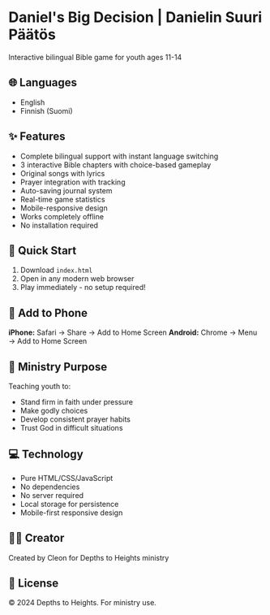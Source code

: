 # Daniel's Big Decision | Danielin Suuri Päätös
Interactive bilingual Bible game for youth ages 11-14

## 🌐 Languages
- English
- Finnish (Suomi)

## ✨ Features
- Complete bilingual support with instant language switching
- 3 interactive Bible chapters with choice-based gameplay
- Original songs with lyrics
- Prayer integration with tracking
- Auto-saving journal system
- Real-time game statistics
- Mobile-responsive design
- Works completely offline
- No installation required

## 🚀 Quick Start
1. Download `index.html`
2. Open in any modern web browser
3. Play immediately - no setup required!

## 📱 Add to Phone
**iPhone:** Safari → Share → Add to Home Screen
**Android:** Chrome → Menu → Add to Home Screen

## 🎯 Ministry Purpose
Teaching youth to:
- Stand firm in faith under pressure
- Make godly choices
- Develop consistent prayer habits
- Trust God in difficult situations

## 💻 Technology
- Pure HTML/CSS/JavaScript
- No dependencies
- No server required
- Local storage for persistence
- Mobile-first responsive design

## 👨‍💻 Creator
Created by Cleon for Depths to Heights ministry

## 📜 License
© 2024 Depths to Heights. For ministry use.
